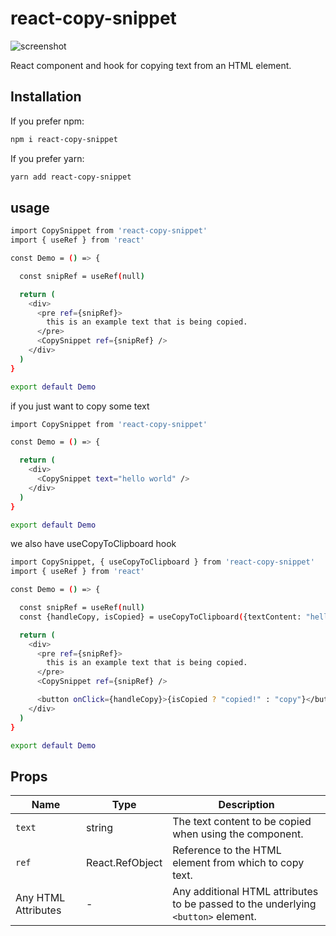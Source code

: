 ﻿# react-copy-snippet

![screenshot](https://firebasestorage.googleapis.com/v0/b/fir-auth-1c3bc.appspot.com/o/Screenshot%202024-03-19%20003914.jpg?alt=media&token=1a46ce54-183e-4f78-ab68-88cd3ea068b5)

React component and hook for copying text from an HTML element.

## Installation
If you prefer npm:
```bash
npm i react-copy-snippet
```
If you prefer yarn:
```bash
yarn add react-copy-snippet
```

## usage

```bash
import CopySnippet from 'react-copy-snippet'
import { useRef } from 'react'

const Demo = () => {

  const snipRef = useRef(null)

  return (
    <div>
      <pre ref={snipRef}>
        this is an example text that is being copied.
      </pre>
      <CopySnippet ref={snipRef} />
    </div>
  )
}

export default Demo
```

if you just want to copy some text

```bash
import CopySnippet from 'react-copy-snippet'

const Demo = () => {

  return (
    <div>
      <CopySnippet text="hello world" />
    </div>
  )
}

export default Demo
```

we also have useCopyToClipboard hook

```bash
import CopySnippet, { useCopyToClipboard } from 'react-copy-snippet'
import { useRef } from 'react'

const Demo = () => {

  const snipRef = useRef(null)
  const {handleCopy, isCopied} = useCopyToClipboard({textContent: "hello world"})

  return (
    <div>
      <pre ref={snipRef}>
        this is an example text that is being copied.
      </pre>
      <CopySnippet ref={snipRef} />

      <button onClick={handleCopy}>{isCopied ? "copied!" : "copy"}</button>
    </div>
  )
}

export default Demo
```

## Props

| Name     | Type            | Description                                             |
|----------|-----------------|---------------------------------------------------------|
| `text`   | string          | The text content to be copied when using the component. |
| `ref`    | React.RefObject | Reference to the HTML element from which to copy text.  |
| Any HTML Attributes | -       | Any additional HTML attributes to be passed to the underlying `<button>` element. |
